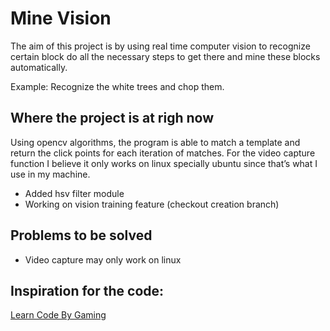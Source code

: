 # Mine Vision
The aim of this project is by using real time computer vision to recognize certain block
do all the necessary steps to get there and mine these blocks automatically.

Example: Recognize the white trees and chop them.

## Where the project is at righ now
Using opencv algorithms, the program is able to match a template and return the click points for each iteration of matches.
For the video capture function I believe it only works on linux specially ubuntu since that’s what I use in my machine.

* Added hsv filter module
* Working on vision training feature (checkout creation branch)

## Problems to be solved
* Video capture may only work on linux


## Inspiration for the code:
[Learn Code By Gaming](https://www.youtube.com/channel/UCD8vb6Bi7_K_78nItq5YITA)



